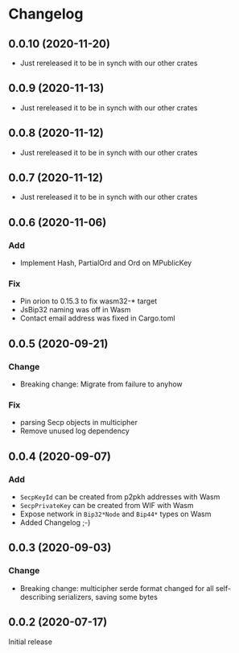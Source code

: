 # Changelog

## 0.0.10 (2020-11-20)

- Just rereleased it to be in synch with our other crates

## 0.0.9 (2020-11-13)

- Just rereleased it to be in synch with our other crates

## 0.0.8 (2020-11-12)

- Just rereleased it to be in synch with our other crates

## 0.0.7 (2020-11-12)

- Just rereleased it to be in synch with our other crates

## 0.0.6 (2020-11-06)

### Add

- Implement Hash, PartialOrd and Ord on MPublicKey

### Fix

- Pin orion to 0.15.3 to fix wasm32-* target
- JsBip32 naming was off in Wasm
- Contact email address was fixed in Cargo.toml

## 0.0.5 (2020-09-21)

### Change

- Breaking change: Migrate from failure to anyhow

### Fix

- parsing Secp objects in multicipher
- Remove unused log dependency

## 0.0.4 (2020-09-07)

### Add

- `SecpKeyId` can be created from p2pkh addresses with Wasm
- `SecpPrivateKey` can be created from WIF with Wasm
- Expose network in `Bip32*Node` and `Bip44*` types on Wasm
- Added Changelog ;-)

## 0.0.3 (2020-09-03)

### Change

- Breaking change: multicipher serde format changed for all self-describing serializers, saving some bytes

## 0.0.2 (2020-07-17)

Initial release
